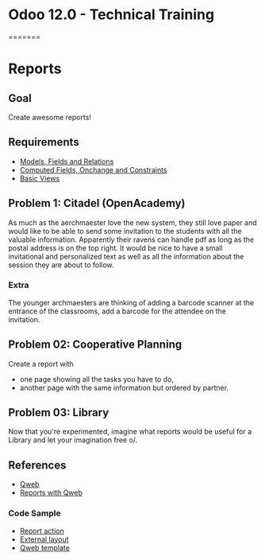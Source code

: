 # Odoo 12.0 - Technical Training
=======
# Reports

## Goal

Create awesome reports!


## Requirements

- [Models, Fields and Relations](https://github.com/odoo/technical-training/tree/12.0-01-models)
- [Computed Fields, Onchange and Constraints](https://github.com/odoo/technical-training/tree/12.0-02-fields)
- [Basic Views](https://github.com/odoo/technical-training/tree/12.0-03-views)


## Problem 1: Citadel (OpenAcademy)

As much as the aerchmaester love the new system, they still love paper and would like to be able to send some invitation to the students with all the valuable information. Apparently their ravens can handle pdf as long as the postal address is on the top right. It would be nice to have a small invitational and personalized text as well as all the information about the session they are about to follow.

### Extra

The younger archmaesters are thinking of adding a barcode scanner at the entrance of the classrooms, add a barcode for the attendee on the invitation.


## Problem 02: Cooperative Planning

Create a report with
- one page showing all the tasks you have to do,
- another page with the same information but ordered by partner.


## Problem 03: Library

Now that you're experimented, imagine what reports would be useful for a Library and let your imagination free o/.

## References

* [Qweb](https://www.odoo.com/documentation/12.0/reference/qweb.html)
* [Reports with Qweb](https://www.odoo.com/documentation/12.0/reference/reports.html)

### Code Sample

* [Report action](https://github.com/odoo/odoo/blob/10.0/addons/sale/report/sale_report.xml#L4)
* [External layout](https://github.com/odoo/odoo/blob/10.0/addons/report/views/layout_templates.xml#L95)
* [Qweb template](https://github.com/odoo/odoo/blob/10.0/addons/sale/report/sale_report_templates.xml#L3)
